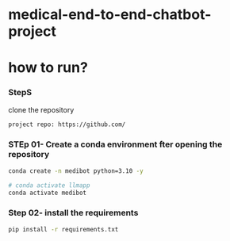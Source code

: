 # medical-end-to-end-chatbot-project 

# how to run?
### StepS

clone the repository

```bash
project repo: https://github.com/
```
### STEp 01- Create a conda environment fter opening the repository

```bash
conda create -n medibot python=3.10 -y
```

```bash
# conda activate llmapp
conda activate medibot
```


### Step 02- install the requirements 
```bash
pip install -r requirements.txt
```
